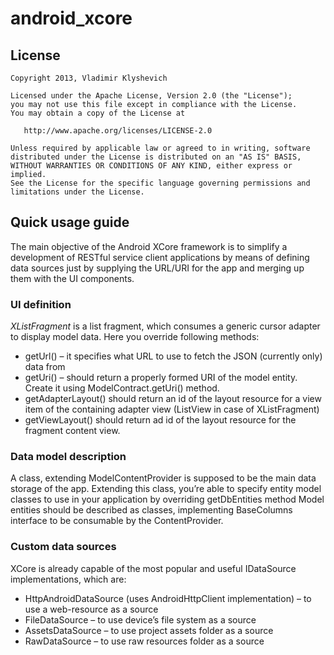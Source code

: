 android_xcore
=============

## License

    Copyright 2013, Vladimir Klyshevich

    Licensed under the Apache License, Version 2.0 (the "License");
    you may not use this file except in compliance with the License.
    You may obtain a copy of the License at

       http://www.apache.org/licenses/LICENSE-2.0

    Unless required by applicable law or agreed to in writing, software
    distributed under the License is distributed on an "AS IS" BASIS,
    WITHOUT WARRANTIES OR CONDITIONS OF ANY KIND, either express or implied.
    See the License for the specific language governing permissions and
    limitations under the License.


## Quick usage guide

The main objective of the Android XCore framework is to simplify a development of RESTful service client applications by means of defining data sources just by supplying the URL/URI for the app and merging up them with the UI components.

### UI definition

_XListFragment_ is a list fragment, which consumes a generic cursor adapter to display model data. Here you override following methods:

  * getUrl() – it specifies what URL to use to fetch the JSON (currently only) data from
  * getUri() – should return a properly formed URI of the model entity. Create it using ModelContract.getUri() method.
  * getAdapterLayout() should return an id of the layout resource for a view item of the containing adapter view (ListView in case of XListFragment)
  * getViewLayout() should return ad id of the layout resource for the fragment content view.

### Data model description

A class, extending ModelContentProvider is supposed to be the main data storage of the app. Extending this class, you’re able to specify entity model classes to use in your application by overriding getDbEntities method
Model entities should be described as classes, implementing BaseColumns interface to be consumable by the ContentProvider.

### Custom data sources

XCore is already capable of the most popular and useful IDataSource implementations, which are: 

  * HttpAndroidDataSource (uses AndroidHttpClient implementation) – to use a web-resource as a source
  * FileDataSource – to use device’s file system as a source
  * AssetsDataSource – to use project assets folder as a source
  * RawDataSource – to use raw resources folder as a source


